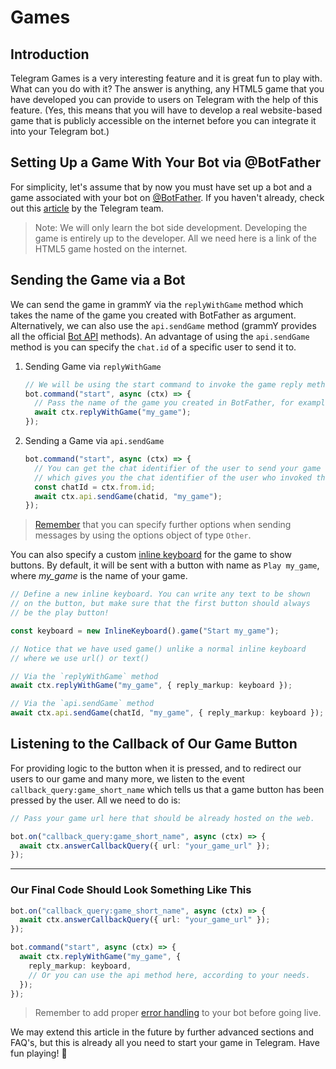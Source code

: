 # Games

## Introduction

Telegram Games is a very interesting feature and it is great fun to play with.
What can you do with it? The answer is anything, any HTML5 game that you have
developed you can provide to users on Telegram with the help of this feature.
(Yes, this means that you will have to develop a real website-based game that is
publicly accessible on the internet before you can integrate it into your
Telegram bot.)

## Setting Up a Game With Your Bot via @BotFather

For simplicity, let's assume that by now you must have set up a bot and a game
associated with your bot on [@BotFather](https://t.me/BotFather). If you haven't
already, check out this [article](https://core.telegram.org/bots/games) by the
Telegram team.

> Note: We will only learn the bot side development. Developing the game is
> entirely up to the developer. All we need here is a link of the HTML5 game
> hosted on the internet.

## Sending the Game via a Bot

We can send the game in grammY via the `replyWithGame` method which takes the
name of the game you created with BotFather as argument. Alternatively, we can
also use the `api.sendGame` method (grammY provides all the official
[Bot API](https://core.telegram.org/bots/api) methods). An advantage of using
the `api.sendGame` method is you can specify the `chat.id` of a specific user to
send it to.

1. Sending Game via `replyWithGame`

   ```ts
   // We will be using the start command to invoke the game reply method.
   bot.command("start", async (ctx) => {
     // Pass the name of the game you created in BotFather, for example "my_game".
     await ctx.replyWithGame("my_game");
   });
   ```

2. Sending a Game via `api.sendGame`

   ```ts
   bot.command("start", async (ctx) => {
     // You can get the chat identifier of the user to send your game to with `ctx.from.id`.
     // which gives you the chat identifier of the user who invoked the start command.
     const chatId = ctx.from.id;
     await ctx.api.sendGame(chatid, "my_game");
   });
   ```

> [Remember](./basics#sending-messages) that you can specify further options
> when sending messages by using the options object of type `Other`.

You can also specify a custom
[inline keyboard](../plugins/keyboard#inline-keyboards) for the game to show
buttons. By default, it will be sent with a button with name as `Play my_game`,
where _my_game_ is the name of your game.

```ts
// Define a new inline keyboard. You can write any text to be shown
// on the button, but make sure that the first button should always
// be the play button!

const keyboard = new InlineKeyboard().game("Start my_game");

// Notice that we have used game() unlike a normal inline keyboard
// where we use url() or text()

// Via the `replyWithGame` method
await ctx.replyWithGame("my_game", { reply_markup: keyboard });

// Via the `api.sendGame` method
await ctx.api.sendGame(chatId, "my_game", { reply_markup: keyboard });
```

## Listening to the Callback of Our Game Button

For providing logic to the button when it is pressed, and to redirect our users
to our game and many more, we listen to the event
`callback_query:game_short_name` which tells us that a game button has been
pressed by the user. All we need to do is:

```ts
// Pass your game url here that should be already hosted on the web.

bot.on("callback_query:game_short_name", async (ctx) => {
  await ctx.answerCallbackQuery({ url: "your_game_url" });
});
```

---

### Our Final Code Should Look Something Like This

```ts
bot.on("callback_query:game_short_name", async (ctx) => {
  await ctx.answerCallbackQuery({ url: "your_game_url" });
});

bot.command("start", async (ctx) => {
  await ctx.replyWithGame("my_game", {
    reply_markup: keyboard,
    // Or you can use the api method here, according to your needs.
  });
});
```

> Remember to add proper [error handling](./errors) to your bot before going
> live.

We may extend this article in the future by further advanced sections and FAQ's,
but this is already all you need to start your game in Telegram. Have fun
playing! :space_invader:
